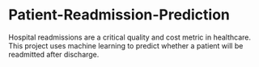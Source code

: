 # Patient-Readmission-Prediction
Hospital readmissions are a critical quality and cost metric in healthcare. This project uses machine learning to predict whether a patient will be readmitted after discharge.
